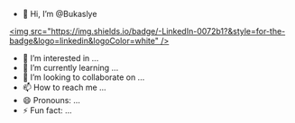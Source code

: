 - 👋 Hi, I’m @Bukaslye

<a href="https://www.linkedin.com/in/ebuka-oguinye/"><img src="https://img.shields.io/badge/-LinkedIn-0072b1?&style=for-the-badge&logo=linkedin&logoColor=white" /></a>

- 👀 I’m interested in ...
- 🌱 I’m currently learning ...
- 💞️ I’m looking to collaborate on ...
- 📫 How to reach me ...
- 😄 Pronouns: ...
- ⚡ Fun fact: ...

<!---
Bukaslye/Bukaslye is a ✨ special ✨ repository because its `README.md` (this file) appears on your GitHub profile.
You can click the Preview link to take a look at your changes.
--->
